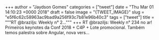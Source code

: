 
+++
author = "Jaydson Gomes"
categories = ["tweet"]
date = "Thu Mar 01 14:10:23 +0000 2018"
draft = false
image = "{TWEET_IMAGE}"
slug = "e5f6c62c58963ac9bad9a256f93c7b81e96b40c3"
tags = ["tweet"]
title = """RT @braziljs: Weekly n° 2..."""
+++
RT @braziljs: Weekly n° 234 no ar! Primeiros keynotes da Conf 2018 + C4P + Lote promocional. Também temos palestra sobre Angular, nova vers…
